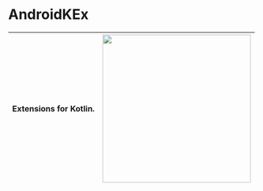 # AndroidKEx

|                           Extensions for Kotlin.                                |<img src="https://github.com/robertlevonyan/AndroidKEx/blob/master/Pictures/kex.png?raw=true"  width="300" />|
|----------------------------------------------------------------------------------------------|-----------|


